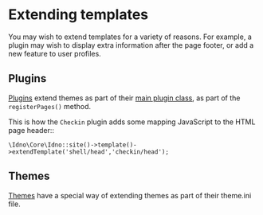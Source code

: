 # Extending templates

You may wish to extend templates for a variety of reasons. For example, a plugin may wish to display extra information
after the page footer, or add a new feature to user profiles.

## Plugins

[Plugins](../plugins/index.md) extend themes as part of their [main plugin class](../plugins/class.md),
as part of the `registerPages()` method.

This is how the `Checkin` plugin adds some mapping JavaScript to the HTML page header::

    \Idno\Core\Idno::site()->template()->extendTemplate('shell/head','checkin/head');

## Themes

[Themes](../themes/index.md) have a special way of extending themes as part of their theme.ini file.